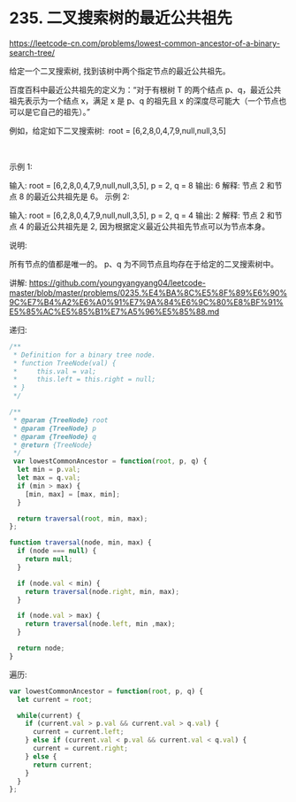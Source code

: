 # 235. 二叉搜索树的最近公共祖先

https://leetcode-cn.com/problems/lowest-common-ancestor-of-a-binary-search-tree/


给定一个二叉搜索树, 找到该树中两个指定节点的最近公共祖先。

百度百科中最近公共祖先的定义为：“对于有根树 T 的两个结点 p、q，最近公共祖先表示为一个结点 x，满足 x 是 p、q 的祖先且 x 的深度尽可能大（一个节点也可以是它自己的祖先）。”

例如，给定如下二叉搜索树:  root = [6,2,8,0,4,7,9,null,null,3,5]



 

示例 1:

输入: root = [6,2,8,0,4,7,9,null,null,3,5], p = 2, q = 8
输出: 6 
解释: 节点 2 和节点 8 的最近公共祖先是 6。
示例 2:

输入: root = [6,2,8,0,4,7,9,null,null,3,5], p = 2, q = 4
输出: 2
解释: 节点 2 和节点 4 的最近公共祖先是 2, 因为根据定义最近公共祖先节点可以为节点本身。
 

说明:

所有节点的值都是唯一的。
p、q 为不同节点且均存在于给定的二叉搜索树中。



讲解:
https://github.com/youngyangyang04/leetcode-master/blob/master/problems/0235.%E4%BA%8C%E5%8F%89%E6%90%9C%E7%B4%A2%E6%A0%91%E7%9A%84%E6%9C%80%E8%BF%91%E5%85%AC%E5%85%B1%E7%A5%96%E5%85%88.md



递归:
```js
/**
 * Definition for a binary tree node.
 * function TreeNode(val) {
 *     this.val = val;
 *     this.left = this.right = null;
 * }
 */

/**
 * @param {TreeNode} root
 * @param {TreeNode} p
 * @param {TreeNode} q
 * @return {TreeNode}
 */
 var lowestCommonAncestor = function(root, p, q) {
  let min = p.val;
  let max = q.val;
  if (min > max) {
    [min, max] = [max, min];
  }

  return traversal(root, min, max);
};

function traversal(node, min, max) {
  if (node === null) {
    return null;
  }

  if (node.val < min) {
    return traversal(node.right, min, max);
  }

  if (node.val > max) {
    return traversal(node.left, min ,max);
  }

  return node;
}
```


遍历:
```js
var lowestCommonAncestor = function(root, p, q) {
  let current = root;

  while(current) {
    if (current.val > p.val && current.val > q.val) {
      current = current.left;
    } else if (current.val < p.val && current.val < q.val) {
      current = current.right;
    } else {
      return current;
    }
  }
};
```
